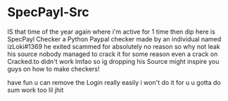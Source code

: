 # SpecPayl-Src
IS that time of the year again where i'm active for 1 time then dip here is SpecPayl Checker a Python Paypal checker made by an individual named izLoki#1369 he exited scammed for absolutely no reason so why not leak his source nobody managed to crack it for some reason even a crack on Cracked.to didn't work lmfao so ig dropping his Source might inspire you guys on how to make checkers!

have fun u can remove the Login really easily i won't do it for u u gotta do sum work too lil jhit
